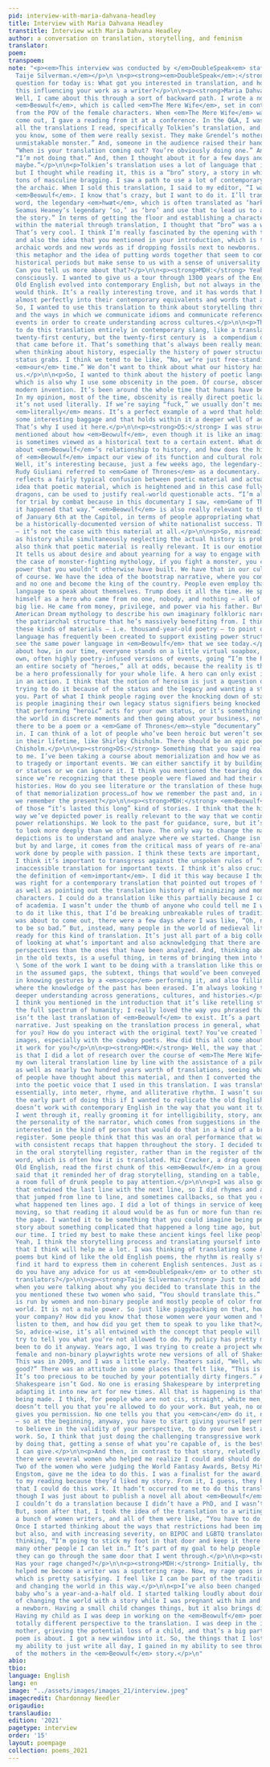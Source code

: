 ```yaml
---
pid: interview-with-maria-dahvana-headley
title: Interview with Maria Dahvana Headley
transtitle: Interview with Maria Dahvana Headley
author: a conversation on translation, storytelling, and feminism
translator:
poem:
transpoem:
note: "<p><em>This interview was conducted by </em>DoubleSpeak<em> staff and Professor
  Taije Silverman.</em></p>\n \n<p><strong><em>DoubleSpeak</em>:</strong> The first
  question for today is: What got you interested in translation, and how do you see
  this influencing your work as a writer?</p>\n\n<p><strong>Maria Dahvana Headley:</strong>
  Well, I came about this through a sort of backward path. I wrote a novel based on
  <em>Beowulf</em>, which is called <em>The Mere Wife</em>, set in contemporary America
  from the POV of the female characters. When <em>The Mere Wife</em> was about to
  come out, I gave a reading from it at a conference. In the Q&A, I was talking about
  all the translations I read, specifically Tolkien’s translation, and said, “Oh,
  you know, some of them were really sexist. They make Grendel’s mother into an emphatic,
  unmistakable monster.” And, someone in the audience raised their hand and said,
  “When is your translation coming out? You’re obviously doing one.” And, I said,
  “I’m not doing that.” And, then I thought about it for a few days and thought, “Well,
  maybe.”</p>\n\n<p>Tolkien’s translation uses a lot of language that is archaic,
  but I thought while reading it, this is a “bro” story, a story in which there’s
  tons of masculine bragging. I saw a path to use a lot of contemporary language alongside
  the archaic. When I sold this translation, I said to my editor, “I want to translate
  <em>Beowulf</em>. I know that’s crazy, but I want to do it. I’ll translate the first
  word, the legendary <em>hwæt</em>, which is often translated as ‘hark’ or ‘lo’ or
  Seamus Heaney’s legendary ‘so,’ as ‘bro’ and use that to lead us to a POV for opening
  the story.” In terms of getting the floor and establishing a character perspective
  within the material through translation, I thought that “bro” was a way to do that.</p>\n\n<p><strong>DS:</strong>
  That’s very cool. I think I’m really fascinated by the opening with the word “bro”
  and also the idea that you mentioned in your introduction, which is the mixing of
  archaic words and new words as if dropping fossils next to newborns. I really loved
  this metaphor and the idea of putting words together that seem to come from different
  historical periods but make sense to us with a sense of universality and timelessness.
  Can you tell us more about that?</p>\n\n<p><strong>MDH:</strong> Yeah, I did that
  consciously. I wanted to give us a tour through 1300 years of the English language.
  Old English evolved into contemporary English, but not always in the ways that we
  would think. It’s a really interesting trove, and it has words that have transformed
  almost perfectly into their contemporary equivalents and words that are really different.
  So, I wanted to use this translation to think about storytelling through history
  and the ways in which we communicate idioms and communicate references to historical
  events in order to create understanding across cultures.</p>\n\n<p>There’s a way
  to do this translation entirely in contemporary slang, like a translation of the
  twenty-first century, but the twenty-first century is  a compendium of everything
  that came before it. That’s something that’s always been really meaningful to me
  when thinking about history, especially the history of power structures and unfair
  status grabs. I think we tend to be like, “No, we’re just free-standing here in
  <em>our</em> time.” We don’t want to think about what our history has created for
  us.</p>\n\n<p>So, I wanted to think about the history of poetic language and storytelling,
  which is also why I use some obscenity in the poem. Of course, obscenity isn’t a
  modern invention. It’s been around the whole time that humans have been around.
  In my opinion, most of the time, obscenity is really direct poetic language because
  it’s not used literally. If we’re saying “fuck,” we usually don’t mean what that
  <em>literally</em> means. It’s a perfect example of a word that holds within it
  some interesting baggage and that holds within it a deeper well of accrued meaning.
  That’s why I used it here.</p>\n\n<p><strong>DS:</strong> I was struck by what you
  mentioned about how <em>Beowulf</em>, even though it is like an imagined story,
  is sometimes viewed as a historical text to a certain extent. What do you think
  about <em>Beowulf</em>’s relationship to history, and how does the historicization
  of <em>Beowulf</em> impact our view of its function and cultural role?</p>\n\n<p><strong>MDH:</strong>
  Well, it’s interesting because, just a few weeks ago, the legendary-in-a-bad-way
  Rudy Giuliani referred to <em>Game of Thrones</em> as a documentary. The whole thing
  reflects a fairly typical confusion between poetic material and actuality, and the
  idea that poetic material, which is heightened and in this case fully inflated with
  dragons, can be used to justify real-world questionable acts. “I’m allowed to call
  for trial by combat because in this documentary I saw, <em>Game of Thrones</em>,
  it happened that way.” <em>Beowulf</em> is also really relevant to those events
  of January 6th at the Capitol, in terms of people appropriating what they saw to
  be a historically-documented version of white nationalist success. That’s a misread
  — it’s not the case with this material at all.</p>\n\n<p>So, misreading poetic material
  as history while simultaneously neglecting the actual history is problematic. I
  also think that poetic material is really relevant. It is our emotional history.
  It tells us about desire and about yearning for a way to engage with status. In
  the case of monster-fighting mythology, if you fight a monster, you can acquire
  power that you wouldn’t otherwise have built. We have that in our culture already,
  of course. We have the idea of the bootstrap narrative, where you come from nothing
  and no one and become the king of the country. People even employ that sort of mythological
  language to speak about themselves. Trump does it all the time. He speaks about
  himself as a hero who came from no one, nobody, and nothing — all of which is a
  big lie. He came from money, privilege, and power via his father. But he uses the
  American Dream mythology to describe his own imaginary folkloric narrative, erasing
  the patriarchal structure that he’s massively benefiting from. I think about using
  these kinds of materials — i.e. thousand-year-old poetry — to point out that “legendary”
  language has frequently been created to support existing power structures. We can
  see the same power language in <em>Beowulf</em> that we see today.</p>\n\n<p>I think
  about how, in our time, everyone stands on a little virtual soapbox, giving their
  own, often highly poetry-infused versions of events, going “I’m the hero.” We have
  an entire society of “heroes,” all at odds, because the reality is that you can’t
  be a hero professionally for your whole life. A hero can only exist in a moment,
  in an action. I think that the notion of heroism is just a question of whether you’re
  trying to do it because of the status and the legacy and wanting a statue made of
  you. Part of what I think people raging over the knocking down of statues has been
  is people imagining their own legacy status signifiers being knocked down. So, it’s
  that performing “heroic” acts for your own status, or it’s something else, changing
  the world in discrete moments and then going about your business, not expecting
  there to be a poem or a <em>Game of Thrones</em>–style ”documentary” that you starred
  in. I can think of a lot of people who’ve been heroic but weren’t seen as heroes
  in their lifetime, like Shirley Chisholm. There should be an epic poem about Shirley
  Chisholm.</p>\n\n<p><strong>DS:</strong> Something that you said really stood out
  to me. I’ve been taking a course about memorialization and how we as humans respond
  to tragedy or important events. We can either sanctify it by building memorials
  or statues or we can ignore it. I think you mentioned the tearing down of statues
  since we’re recognizing that these people were flawed and had their own personal
  histories. How do you see literature or the translation of these huge texts as part
  of that memorialization process…of how we remember the past and, in a sense, how
  we remember the present?</p>\n\n<p><strong>MDH:</strong> <em>Beowulf</em> is one
  of those “it’s lasted this long” kind of stories. I think that the history of the
  way we’ve depicted power is really relevant to the way that we continue to depict
  power relationships. We look to the past for guidance, sure, but it’s our responsibility
  to look more deeply than we often have. The only way to change the nature of these
  depictions is to understand and analyze where we started. Change isn’t always  predictable,
  but by and large, it comes from the critical mass of years of re-analysis and hard
  work done by people with passion. I think these texts are important, <em>and</em>
  I think it’s important to transgress against the unspoken rules of “dignified” and
  inaccessible translation for important texts. I think it’s also crucial to expand
  the definition of <em>important</em>. I did it this way because I thought this text
  was right for a contemporary translation that pointed out tropes of toxic masculinity,
  as well as pointing out the translation history of minimizing and monsterizing marginalized
  characters. I could do a translation like this partially because I came from outside
  of academia. I wasn’t under the thumb of anyone who could tell me I wasn’t allowed
  to do it like this, that I’d be breaking unbreakable rules of tradition. When it
  was about to come out, there were a few days where I was like, “Oh, no, it’s going
  to be so bad.” But, instead, many people in the world of medieval literature were
  ready for this kind of translation. It’s just all part of a big collective project
  of looking at what’s important and also acknowledging that there are always more
  perspectives than the ones that have been analyzed. And, thinking about gaps, particularly
  in the old texts, is a useful thing, in terms of bringing them into the present.
  \ Some of the work I want to be doing with a translation like this one is filling
  in the assumed gaps, the subtext, things that would’ve been conveyed in tone, and
  in knowing gestures by a <em>scop</em> performing it, and also filling in the places
  where the knowledge of the past has been erased. I’m always looking to help create
  deeper understanding across generations, cultures, and histories.</p>\n\n<p><strong>DS:</strong>
  I think you mentioned in the introduction that it’s like retelling stories with
  the full spectrum of humanity; I really loved the way you phrased that because this
  isn’t the last translation of <em>Beowulf</em> to exist. It’s a part of this huge
  narrative. Just speaking on the translation process in general, what is that like
  for you? How do you interact with the original text? You’ve created lots of interesting
  images, especially with the cowboy poets. How did this all come about and how does
  it work for you?</p>\n\n<p><strong>MDH:</strong> Well, the way that I did this translation
  is that I did a lot of research over the course of <em>The Mere Wife</em>. I did
  my own literal translation line by line with the assistance of a pile of scholarship
  as well as nearly two hundred years worth of translations, seeing what a variety
  of people have thought about this material, and then I converted the literal chunks
  into the poetic voice that I used in this translation. I was translating myself,
  essentially, into meter, rhyme, and alliterative rhythm. I wasn’t sure throughout
  the early part of doing this if I wanted to replicate the old English meter. It
  doesn’t work with contemporary English in the way that you want it to work. So,
  I went through it, really grooming it for intelligibility, story, and POV. I created
  the personality of the narrator, which comes from suggestions in the text. I was
  interested in the kind of person that would do that in a kind of a bro tall-tale
  register. Some people think that this was an oral performance that was transcribed
  with consistent recaps that happen throughout the story. I decided to put the translation
  in the oral storytelling register, rather than in the register of the highbrow written
  word, which is often how it is translated. Miz Cracker, a drag queen who studied
  Old English, read the first chunk of this <em>Beowulf</em> in a group reading and
  said that it reminded her of drag storytelling, standing on a table, trying to get
  a room full of drunk people to pay attention.</p>\n\n<p>I was also going for a story
  that entwined the last line with the next line, so I did rhymes and alliterations
  that jumped from line to line, and sometimes callbacks, so that you can remember
  what happened ten lines ago. I did a lot of things in service of keeping the story
  moving, so that reading it aloud would be as fun or more fun than reading it on
  the page. I wanted it to be something that you could imagine being performed, a
  story about something complicated that happened a long time ago, but relevant to
  our time. I tried my best to make these ancient kings feel like people we know.</p>\n\n<p><strong>DS:</strong>
  Yeah, I think the storytelling process and translating yourself into it is something
  that I think will help me a lot. I was thinking of translating some Ancient Chinese
  poems but kind of like the old English poems, the rhythm is really strict and I
  find it hard to express them in coherent English sentences. Just as a wrap-up question,
  do you have any advice for us at <em>DoubleSpeak</em> or to other students or new
  translators?</p>\n\n<p><strong>Taije Silverman:</strong> Just to add to your question,
  when you were talking about why you decided to translate this in the first place,
  you mentioned these two women who said, “You should translate this.” And <em>DoubleSpeak</em>
  is run by women and non-binary people and mostly people of color from all over the
  world. It is not a male power. So just like piggybacking on that, how did you find
  your company? How did you know that those women were your women and that you should
  listen to them, and how did you get them to speak to you like that?</p>\n\n<p><strong>MDH:</strong>
  So, advice-wise, it’s all entwined with the concept that people will constantly
  try to tell you what you’re not allowed to do. My policy has pretty much always
  been to do it anyway. Years ago, I was trying to create a project where thirty-seven
  female and non-binary playwrights wrote new versions of all of Shakespeare’s plays.
  This was in 2009, and I was a little early. Theaters said, “Well, what if they aren’t
  good?” There was an attitude in some places that felt like, “This is Shakespeare.
  It’s too precious to be touched by your potentially dirty fingers.” And I’m like,
  Shakespeare isn’t God. No one is erasing Shakespeare by interpreting his work and
  adapting it into new art for new times. All that is happening is that more art is
  being made. I think, for people who are not cis, straight, white men, the world
  doesn’t tell you that you’re allowed to do your work. But yeah, no one typically
  gives you permission. No one tells you that you <em>can</em> do it, not usually
  — so at the beginning, anyway, you have to start giving yourself permission to transgress,
  to believe in the validity of your perspective, to do your own best and most difficult
  work. So, I think that just doing the challenging transgressive work yourself and
  by doing that, getting a sense of what you’re capable of, is the best advice that
  I can give.</p>\n\n<p>And then, in contrast to that story, relatedly and luckily,
  there were several women who helped me realize I could and should do this translation.
  Two of the women who were judging the World Fantasy Awards, Betsy Mitchell and Elizabeth
  Engstom, gave me the idea to do this. I was a finalist for the award, and they came
  to my reading because they’d liked my story. From it, I guess, they had a sense
  that I could do this work. It hadn’t occurred to me to do this translation, even
  though I was just about to publish a novel all about <em>Beowulf</em>. I still thought
  I couldn’t do a translation because I didn’t have a PhD, and I wasn’t Seamus Heaney.
  But, soon after that, I took the idea of the translation to a writing retreat with
  a bunch of women writers, and all of them were like, “You have to do it <em>now</em>.”
  Once I started thinking about the ways that restrictions had been imposed on women,
  but also, and with increasing severity, on BIPOC and LGBTQ translators, I started
  thinking, “I’m going to stick my foot in that door and keep it there and see how
  many other people I can let in.” It’s part of my goal to help people realize that
  they can go through the same door that I went through.</p>\n\n<p><strong>TS:</strong>
  Has your rage changed?</p>\n\n<p><strong>MDH:</strong> Initially, the rage that
  helped me become a writer was a sputtering rage. Now, my rage goes into my work,
  which is pretty satisfying. I feel like I can be part of the tradition of storytelling
  and changing the world in this way.</p>\n\n<p>I’ve also been changed by having a
  baby who’s a year-and-a-half old. I started talking loudly about doing the work
  of changing the world with a story while I was pregnant with him and while he was
  a newborn. Having a small child changes things, but it also brings different perspectives.
  Having my child as I was deep in working on the <em>Beowulf</em> poem brought a
  totally different perspective to the translation. I was deep in the idea of Grendel’s
  mother, grieving the potential loss of a child, and that’s a big part of what this
  poem is about. I got a new window into it. So, the things that I lost in terms of
  my ability to just write all day, I gained in my ability to see through the eyes
  of the mothers in the <em>Beowulf</em> story.</p>\n"
abio:
tbio:
language: English
lang: en
image: "../assets/images/images_21/interview.jpeg"
imagecredit: Chardonnay Needler
origaudio:
translaudio:
edition: '2021'
pagetype: interview
order: '15'
layout: poempage
collection: poems_2021
---
```

